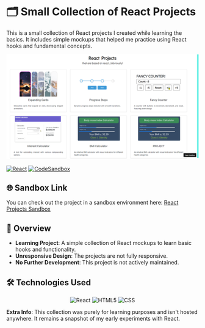# 🗂️ Small Collection of React Projects

This is a small collection of React projects I created while learning the basics. It includes simple mockups that helped me practice using React hooks and fundamental concepts.

<img src="https://github.com/ToniRajamaki/Ezprojects/blob/main/landing.png?raw=true" alt="React Projects Screenshot" />

[![React](https://img.shields.io/badge/React-%2361DAFB.svg?style=for-the-badge&logo=react&logoColor=white)](https://reactjs.org/) [![CodeSandbox](https://img.shields.io/badge/CodeSandbox-%23000000.svg?style=for-the-badge&logo=codesandbox&logoColor=white)](https://codesandbox.io/p/sandbox/github/ToniRajamaki/Ezprojects)

## 🌐 Sandbox Link

You can check out the project in a sandbox environment here: [React Projects Sandbox](https://codesandbox.io/p/sandbox/github/ToniRajamaki/Ezprojects)

## 🚀 Overview

- **Learning Project**: A simple collection of React mockups to learn basic hooks and functionality.
- **Unresponsive Design**: The projects are not fully responsive.
- **No Further Development**: This project is not actively maintained.

## 🛠️ Technologies Used

<p align="center">
  <img src="https://img.shields.io/badge/React-%2361DAFB.svg?style=for-the-badge&logo=react&logoColor=white" alt="React" />
  <img src="https://img.shields.io/badge/HTML5-%23E34F26.svg?style=for-the-badge&logo=html5&logoColor=white" alt="HTML5" />
  <img src="https://img.shields.io/badge/CSS-%231572B6.svg?style=for-the-badge&logo=css3&logoColor=white" alt="CSS" />
</p>


**Extra Info**: This collection was purely for learning purposes and isn't hosted anywhere. It remains a snapshot of my early experiments with React.
